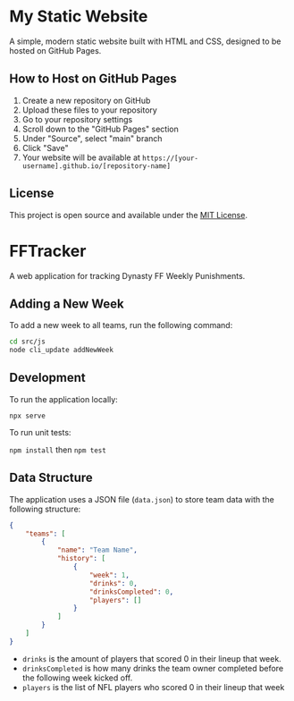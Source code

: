 # My Static Website

A simple, modern static website built with HTML and CSS, designed to be hosted on GitHub Pages.

## How to Host on GitHub Pages

1. Create a new repository on GitHub
2. Upload these files to your repository
3. Go to your repository settings
4. Scroll down to the "GitHub Pages" section
5. Under "Source", select "main" branch
6. Click "Save"
7. Your website will be available at `https://[your-username].github.io/[repository-name]`


## License

This project is open source and available under the [MIT License](LICENSE).

# FFTracker

A web application for tracking Dynasty FF Weekly Punishments.

## Adding a New Week

To add a new week to all teams, run the following command:

```bash
cd src/js
node cli_update addNewWeek
```

## Development

To run the application locally:

`npx serve`

To run unit tests:

`npm install` then `npm test`

## Data Structure

The application uses a JSON file (`data.json`) to store team data with the following structure:

```json
{
    "teams": [
        {
            "name": "Team Name",
            "history": [
                {
                    "week": 1,
                    "drinks": 0,
                    "drinksCompleted": 0,
                    "players": []
                }
            ]
        }
    ]
}
```

- `drinks` is the amount of players that scored 0 in their lineup that week.
- `drinksCompleted` is how many drinks the team owner completed before the following week kicked off.
- `players` is the list of NFL players who scored 0 in their lineup that week